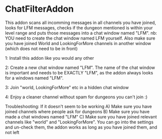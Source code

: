 # ChatFilterAddon

This addon scans all incomming messages in all channels you have joined, looks for LFM messages, checks if the dungeon mentioned is within your level range and puts those messages into a chat window named "LFM". 
nb: YOU need to create the chat window named LFM yourself. Also make sure you have joined World and LookingForMore channels in another window (which does not need to be in front)

1: Install this addon like you would any other

2: Create a new chat window named "LFM". The name of the chat window is important and needs to be EXACTLY "LFM", as the addon always looks for a windows named "LFM". 

3: Join "world, LookingForMore" etc in a hidden chat window

4: Enjoy a cleaner channel without spam for dungeons you can't join :)


Troubleshooting:
If it doesn't seem to be working
A) Make sure you have joined channels where people ask for dungeons
B) Make sure you have made a chat windows named "LFM"
C) Make sure you have joined relevant channels like "world" and "LookingForMore". You can go into the settings and un-check them, the addon works as long as you have joined them, and not left
